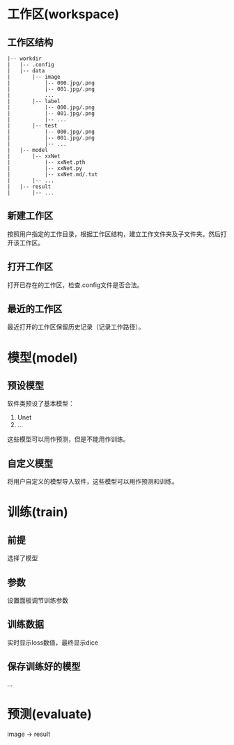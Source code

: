 # 工作区(workspace)

## 工作区结构

```
|-- workdir
|   |-- .config
|   |-- data
|       |-- image
|           |-- 000.jpg/.png
|           |-- 001.jpg/.png
|           ...
|       |-- label
|           |-- 000.jpg/.png
|           |-- 001.jpg/.png
|           |-- ...
|       |-- test
|           |-- 000.jpg/.png
|           |-- 001.jpg/.png
|           |-- ...
|   |-- model
|       |-- xxNet
|           |-- xxNet.pth
|           |-- xxNet.py
|           |-- xxNet.md/.txt
|       |-- ...
|   |-- result
|       |-- ...
```

## 新建工作区
按照用户指定的工作目录，根据工作区结构，建立工作文件夹及子文件夹。然后打开该工作区。

## 打开工作区
打开已存在的工作区，检查.config文件是否合法。

## 最近的工作区
最近打开的工作区保留历史记录（记录工作路径）。

# 模型(model)
## 预设模型
软件类预设了基本模型：

1. Unet
2. ...

这些模型可以用作预测，但是不能用作训练。

## 自定义模型
将用户自定义的模型导入软件，这些模型可以用作预测和训练。

# 训练(train)
## 前提
选择了模型

## 参数
设置面板调节训练参数

## 训练数据
实时显示loss数值，最终显示dice

## 保存训练好的模型
...

# 预测(evaluate)
image -> result


